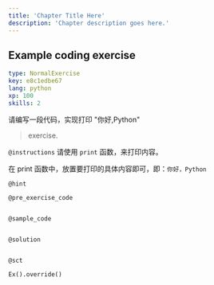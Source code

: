 ```yaml
---
title: 'Chapter Title Here'
description: 'Chapter description goes here.'
---
```


## Example coding exercise

```yaml
type: NormalExercise
key: e8c1edbe67
lang: python
xp: 100
skills: 2
```

请编写一段代码，实现打印 "你好,Python"
> exercise.

`@instructions`
请使用 `print` 函数，来打印内容。

在 print 函数中，放置要打印的具体内容即可，即：`你好，Python`

`@hint`


`@pre_exercise_code`
```{python}

```

`@sample_code`
```{python}

```

`@solution`
```{python}

```

`@sct`
```{python}
Ex().override()
```
